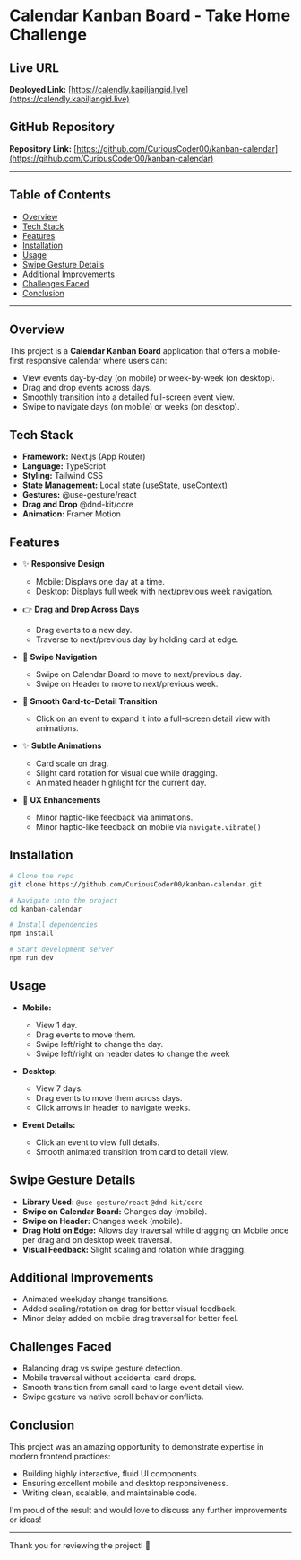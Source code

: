 # Calendar Kanban Board - Take Home Challenge

## Live URL

**Deployed Link:** [https://calendly.kapiljangid.live](https://calendly.kapiljangid.live)

## GitHub Repository

**Repository Link:** [https://github.com/CuriousCoder00/kanban-calendar](https://github.com/CuriousCoder00/kanban-calendar)

---

## Table of Contents

- [Overview](#overview)
- [Tech Stack](#tech-stack)
- [Features](#features)
- [Installation](#installation)
- [Usage](#usage)
- [Swipe Gesture Details](#swipe-gesture-details)
- [Additional Improvements](#additional-improvements)
- [Challenges Faced](#challenges-faced)
- [Conclusion](#conclusion)

---

## Overview
This project is a **Calendar Kanban Board** application that offers a mobile-first responsive calendar where users can:

- View events day-by-day (on mobile) or week-by-week (on desktop).
- Drag and drop events across days.
- Smoothly transition into a detailed full-screen event view.
- Swipe to navigate days (on mobile) or weeks (on desktop).


## Tech Stack
- **Framework:** Next.js (App Router)
- **Language:** TypeScript
- **Styling:** Tailwind CSS
- **State Management:** Local state (useState, useContext)
- **Gestures:** @use-gesture/react
- **Drag and Drop** @dnd-kit/core
- **Animation:** Framer Motion


## Features
- ✨ **Responsive Design**
  - Mobile: Displays one day at a time.
  - Desktop: Displays full week with next/previous week navigation.

- 👉 **Drag and Drop Across Days**
  - Drag events to a new day.
  - Traverse to next/previous day by holding card at edge.

- 👀 **Swipe Navigation**
  - Swipe on Calendar Board to move to next/previous day.
  - Swipe on Header to move to next/previous week.

- 🔄 **Smooth Card-to-Detail Transition**
  - Click on an event to expand it into a full-screen detail view with animations.

- ✨ **Subtle Animations**
  - Card scale on drag.
  - Slight card rotation for visual cue while dragging.
  - Animated header highlight for the current day.

- 🎈 **UX Enhancements**
  - Minor haptic-like feedback via animations.
  - Minor haptic-like feedback on mobile via `navigate.vibrate()`


## Installation

```bash
# Clone the repo
git clone https://github.com/CuriousCoder00/kanban-calendar.git

# Navigate into the project
cd kanban-calendar

# Install dependencies
npm install

# Start development server
npm run dev
```


## Usage
- **Mobile:**
  - View 1 day.
  - Drag events to move them.
  - Swipe left/right to change the day.
  - Swipe left/right on header dates to change the week

- **Desktop:**
  - View 7 days.
  - Drag events to move them across days.
  - Click arrows in header to navigate weeks.

- **Event Details:**
  - Click an event to view full details.
  - Smooth animated transition from card to detail view.


## Swipe Gesture Details
- **Library Used:** `@use-gesture/react` `@dnd-kit/core`
- **Swipe on Calendar Board:** Changes day (mobile).
- **Swipe on Header:** Changes week (mobile).
- **Drag Hold on Edge:** Allows day traversal while dragging on Mobile once per drag and on desktop week traversal.
- **Visual Feedback:** Slight scaling and rotation while dragging.


## Additional Improvements
- Animated week/day change transitions.
- Added scaling/rotation on drag for better visual feedback.
- Minor delay added on mobile drag traversal for better feel.


## Challenges Faced
- Balancing drag vs swipe gesture detection.
- Mobile traversal without accidental card drops.
- Smooth transition from small card to large event detail view.
- Swipe gesture vs native scroll behavior conflicts.


## Conclusion
This project was an amazing opportunity to demonstrate expertise in modern frontend practices:
- Building highly interactive, fluid UI components.
- Ensuring excellent mobile and desktop responsiveness.
- Writing clean, scalable, and maintainable code.

I'm proud of the result and would love to discuss any further improvements or ideas!

---

Thank you for reviewing the project! 🚀

